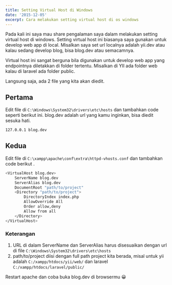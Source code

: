 ```yaml
---
title: Setting Virtual Host di Windows
date: '2015-12-05'
excerpt: Cara melakukan setting virtual host di os windows
---
```


Pada kali ini saya mau share pengalaman saya dalam melakukan setting virtual host di windows. Setting virtual host ini biasanya saya gunakan untuk develop web app di local. Misalkan saya set url localnya adalah yii.dev atau kalau sedang develop blog, bisa blog.dev atau semacamnya.

Virtual host ini sangat berguna bila digunakan untuk develop web app yang endpointnya diletakkan di folder tertentu. Misalkan di YII ada folder web kalau di laravel ada folder public.

Langsung saja, ada 2 file yang kita akan diedit.

## Pertama
Edit file di `C:\Windows\System32\drivers\etc\hosts` dan tambahkan code seperti berikut ini. blog.dev adalah url yang kamu inginkan, bisa diedit sesuka hati.

```bash
127.0.0.1 blog.dev
```
## Kedua
Edit file di `C:\xampp\apache\conf\extra\httpd-vhosts.conf` dan tambahkan code berikut .

```bash
<VirtualHost blog.dev>
    ServerName blog.dev
    ServerAlias blog.dev
    DocumentRoot "path/to/project"
    <Directory "path/to/project">
        DirectoryIndex index.php
        AllowOverride All
        Order allow,deny
        Allow from all
    </Directory>
</VirtualHost>
```
### Keterangan
1. URL di dalam ServerName dan ServerAlias harus disesuaikan dengan url di file `C:\Windows\System32\drivers\etc\hosts`
2. path/to/project diisi dengan full path project kita berada, misal untuk yii adalah `C:/xampp/htdocs/yii/web/` dan laravel `C:/xampp/htdocs/laravel/public/`

Restart apache dan coba buka blog.dev di browsermu 😀